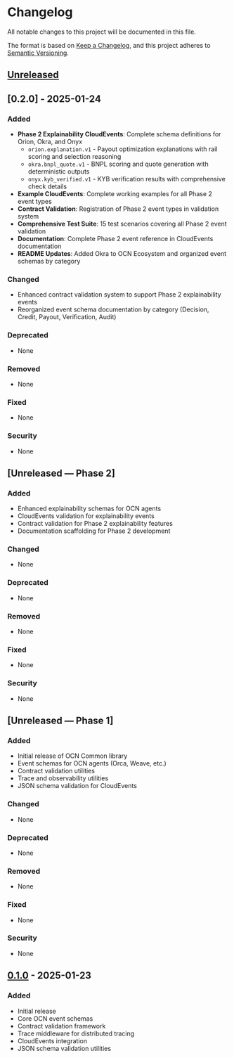 # Changelog

All notable changes to this project will be documented in this file.

The format is based on [Keep a Changelog](https://keepachangelog.com/en/1.0.0/),
and this project adheres to [Semantic Versioning](https://semver.org/spec/v2.0.0.html).

## [Unreleased]

## [0.2.0] - 2025-01-24

### Added
- **Phase 2 Explainability CloudEvents**: Complete schema definitions for Orion, Okra, and Onyx
  - `orion.explanation.v1` - Payout optimization explanations with rail scoring and selection reasoning
  - `okra.bnpl_quote.v1` - BNPL scoring and quote generation with deterministic outputs
  - `onyx.kyb_verified.v1` - KYB verification results with comprehensive check details
- **Example CloudEvents**: Complete working examples for all Phase 2 event types
- **Contract Validation**: Registration of Phase 2 event types in validation system
- **Comprehensive Test Suite**: 15 test scenarios covering all Phase 2 event validation
- **Documentation**: Complete Phase 2 event reference in CloudEvents documentation
- **README Updates**: Added Okra to OCN Ecosystem and organized event schemas by category

### Changed
- Enhanced contract validation system to support Phase 2 explainability events
- Reorganized event schema documentation by category (Decision, Credit, Payout, Verification, Audit)

### Deprecated
- None

### Removed
- None

### Fixed
- None

### Security
- None

## [Unreleased — Phase 2]

### Added
- Enhanced explainability schemas for OCN agents
- CloudEvents validation for explainability events
- Contract validation for Phase 2 explainability features
- Documentation scaffolding for Phase 2 development

### Changed
- None

### Deprecated
- None

### Removed
- None

### Fixed
- None

### Security
- None

## [Unreleased — Phase 1]

### Added
- Initial release of OCN Common library
- Event schemas for OCN agents (Orca, Weave, etc.)
- Contract validation utilities
- Trace and observability utilities
- JSON schema validation for CloudEvents

### Changed
- None

### Deprecated
- None

### Removed
- None

### Fixed
- None

### Security
- None

## [0.1.0] - 2025-01-23

### Added
- Initial release
- Core OCN event schemas
- Contract validation framework
- Trace middleware for distributed tracing
- CloudEvents integration
- JSON schema validation utilities

[Unreleased]: https://github.com/ocn-ai/ocn-common/compare/v0.1.0...HEAD
[0.1.0]: https://github.com/ocn-ai/ocn-common/releases/tag/v0.1.0
